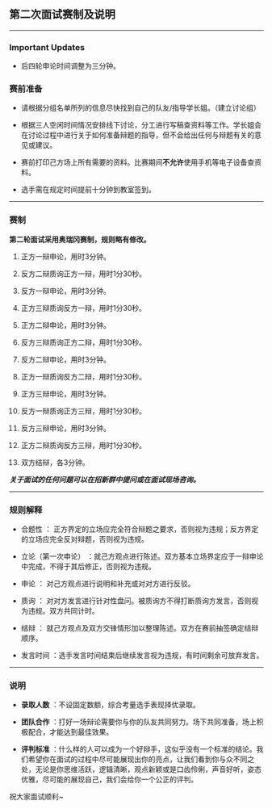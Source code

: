 ## 第二次面试赛制及说明


***

### Important Updates

- 后四轮申论时间调整为三分钟。


### 赛前准备

- 请根据分组名单所列的信息尽快找到自己的队友/指导学长姐。（建立讨论组）

- 根据三人空闲时间情况安排线下讨论，分工进行写稿查资料等工作。学长姐会在讨论过程中进行关于如何准备辩题的指导，但不会给出任何与辩题有关的意见或建议。

- 赛前打印己方场上所有需要的资料。比赛期间**不允许**使用手机等电子设备查资料。

- 选手需在规定时间提前十分钟到教室签到。

***

### 赛制

**第二轮面试采用奥瑞冈赛制，规则略有修改。**

1. 正方一辩申论，用时3分钟。

2. 反方二辩质询正方一辩，用时1分30秒。

3. 反方一辩申论，用时3分钟。

4. 正方三辩质询反方一辩，用时1分30秒。

5. 正方二辩申论，用时3分钟。

6. 反方三辩质询正方二辩，用时1分30秒。

7. 反方二辩申论，用时3分钟。

8. 正方一辩质询反方二辩，用时1分30秒。

9. 正方三辩申论，用时3分钟。

10. 反方一辩质询正方三辩，用时1分30秒。

11. 反方三辩申论，用时3分钟。

12. 正方二辩质询反方三辩，用时1分30秒。

13. 双方结辩，各3分钟。

**_关于面试的任何问题可以在招新群中提问或在面试现场咨询。_**




***

### 规则解释

- 合题性 ： 正方界定的立场应完全符合辩题之要求，否则视为违规；反方界定的立场应完全反对辩题，否则视为违规。

- 立论（第一次申论） ：就己方观点进行陈述。双方基本立场界定应于一辩申论中完成，不得于其后修正，否则视为违规。

- 申论 ： 对己方观点进行说明和补充或对对方进行反驳。

- 质询 ： 对对方发言进行针对性盘问。被质询方不得打断质询方发言，否则视为违规。双方共同计时。

- 结辩 ： 就己方观点及双方交锋情形加以整理陈述。双方在赛前抽签确定结辩顺序。

- 发言时间 ：选手发言时间结束后继续发言视为违规，有时间剩余可放弃发言。


***


### 说明

- **录取人数** ：不设固定数额，综合考量选手表现择优录取。

- **团队合作** ：打好一场辩论需要你与你的队友共同努力。场下共同准备，场上积极配合，才能达到最佳效果。


- **评判标准** ：什么样的人可以成为一个好辩手，这似乎没有一个标准的结论。我们希望你在面试的过程中尽可能展现出你的亮点，让我们看到你与众不同之处，无论是你思维活跃，逻辑清晰，观点新颖或是口齿伶俐，声音好听，姿态优雅，尽可能的展现自己，我们会给你一个公正的评判。


祝大家面试顺利~
